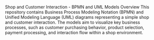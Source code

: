 Shop and Customer Interaction - BPMN and UML Models
Overview
This repository contains Business Process Modeling Notation (BPMN) and Unified Modeling Language (UML) diagrams representing a simple shop and customer interaction. The models aim to visualize key business processes, such as customer purchasing behavior, product selection, payment processing, and interaction flow within a shop environment.
